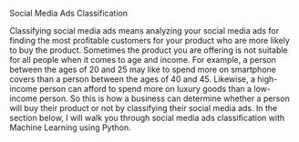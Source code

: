 Social Media Ads Classification

Classifying social media ads means analyzing your social media ads for finding the most profitable customers for your product who are more likely to buy the product. Sometimes the product you are offering is not suitable for all people when it comes to age and income. For example, a person between the ages of 20 and 25 may like to spend more on smartphone covers than a person between the ages of 40 and 45.  Likewise, a high-income person can afford to spend more on luxury goods than a low-income person. So this is how a business can determine whether a person will buy their product or not by classifying their social media ads. In the section below, I will walk you through social media ads classification with Machine Learning using Python.
